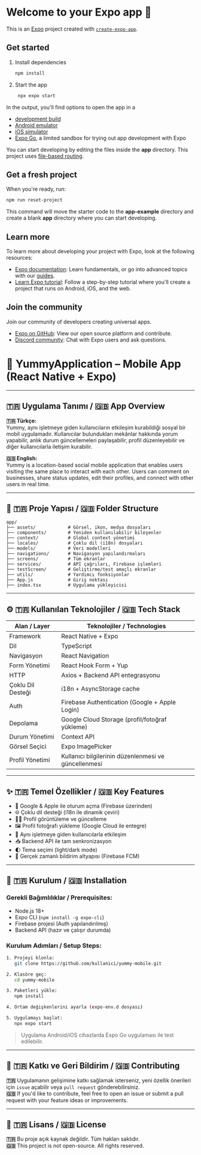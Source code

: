 # Welcome to your Expo app 👋

This is an [Expo](https://expo.dev) project created with [`create-expo-app`](https://www.npmjs.com/package/create-expo-app).

## Get started

1. Install dependencies

   ```bash
   npm install
   ```

2. Start the app

   ```bash
    npx expo start
   ```

In the output, you'll find options to open the app in a

- [development build](https://docs.expo.dev/develop/development-builds/introduction/)
- [Android emulator](https://docs.expo.dev/workflow/android-studio-emulator/)
- [iOS simulator](https://docs.expo.dev/workflow/ios-simulator/)
- [Expo Go](https://expo.dev/go), a limited sandbox for trying out app development with Expo

You can start developing by editing the files inside the **app** directory. This project uses [file-based routing](https://docs.expo.dev/router/introduction).

## Get a fresh project

When you're ready, run:

```bash
npm run reset-project
```

This command will move the starter code to the **app-example** directory and create a blank **app** directory where you can start developing.

## Learn more

To learn more about developing your project with Expo, look at the following resources:

- [Expo documentation](https://docs.expo.dev/): Learn fundamentals, or go into advanced topics with our [guides](https://docs.expo.dev/guides).
- [Learn Expo tutorial](https://docs.expo.dev/tutorial/introduction/): Follow a step-by-step tutorial where you'll create a project that runs on Android, iOS, and the web.

## Join the community

Join our community of developers creating universal apps.

- [Expo on GitHub](https://github.com/expo/expo): View our open source platform and contribute.
- [Discord community](https://chat.expo.dev): Chat with Expo users and ask questions.

# 📱 YummyApplication – Mobile App (React Native + Expo)

---

## 🇹🇷 Uygulama Tanımı / 🇬🇧 App Overview

**🇹🇷 Türkçe:**  
Yummy, aynı işletmeye giden kullanıcıların etkileşim kurabildiği sosyal bir mobil uygulamadır. Kullanıcılar bulundukları mekânlar hakkında yorum yapabilir, anlık durum güncellemeleri paylaşabilir, profil düzenleyebilir ve diğer kullanıcılarla iletişim kurabilir.

**🇬🇧 English:**  
Yummy is a location-based social mobile application that enables users visiting the same place to interact with each other. Users can comment on businesses, share status updates, edit their profiles, and connect with other users in real time.

---

## 📁 🇹🇷 Proje Yapısı / 🇬🇧 Folder Structure

```
app/
├── assets/            # Görsel, ikon, medya dosyaları
├── components/        # Yeniden kullanılabilir bileşenler
├── context/           # Global context yönetimi
├── locales/           # Çoklu dil (i18n) dosyaları
├── models/            # Veri modelleri
├── navigations/       # Navigasyon yapılandırmaları
├── screens/           # Tüm ekranlar
├── services/          # API çağrıları, Firebase işlemleri
├── testScreen/        # Geliştirme/test amaçlı ekranlar
├── utils/             # Yardımcı fonksiyonlar
├── App.js             # Giriş noktası
├── index.tsx          # Uygulama yükleyicisi
```

---

## ⚙️ 🇹🇷 Kullanılan Teknolojiler / 🇬🇧 Tech Stack

| Alan / Layer      | Teknolojiler / Technologies                          |
| ----------------- | ---------------------------------------------------- |
| Framework         | React Native + Expo                                  |
| Dil               | TypeScript                                           |
| Navigasyon        | React Navigation                                     |
| Form Yönetimi     | React Hook Form + Yup                                |
| HTTP              | Axios + Backend API entegrasyonu                     |
| Çoklu Dil Desteği | i18n + AsyncStorage cache                            |
| Auth              | Firebase Authentication (Google + Apple Login)       |
| Depolama          | Google Cloud Storage (profil/fotoğraf yükleme)       |
| Durum Yönetimi    | Context API                                          |
| Görsel Seçici     | Expo ImagePicker                                     |
| Profil Yönetimi   | Kullanıcı bilgilerinin düzenlenmesi ve güncellenmesi |

---

## ✨ 🇹🇷 Temel Özellikler / 🇬🇧 Key Features

- 🔐 Google & Apple ile oturum açma (Firebase üzerinden)
- 🌐 Çoklu dil desteği (i18n ile dinamik çeviri)
- 🧑‍💼 Profil görüntüleme ve güncelleme
- 🖼️ Profil fotoğrafı yükleme (Google Cloud ile entegre)
- 💬 Aynı işletmeye giden kullanıcılarla etkileşim
- 📥 Backend API ile tam senkronizasyon
- 🌓 Tema seçimi (light/dark mode)
- 🔔 Gerçek zamanlı bildirim altyapısı (Firebase FCM)

---

## 🚀 🇹🇷 Kurulum / 🇬🇧 Installation

### Gerekli Bağımlılıklar / Prerequisites:

- Node.js 18+
- Expo CLI (`npm install -g expo-cli`)
- Firebase projesi (Auth yapılandırılmış)
- Backend API (hazır ve çalışır durumda)

### Kurulum Adımları / Setup Steps:

```bash
1. Projeyi klonla:
   git clone https://github.com/kullanici/yummy-mobile.git

2. Klasöre geç:
   cd yummy-mobile

3. Paketleri yükle:
   npm install

4. Ortam değişkenlerini ayarla (expo-env.d dosyası)

5. Uygulamayı başlat:
   npx expo start
```

> Uygulama Android/iOS cihazlarda Expo Go uygulaması ile test edilebilir.

---

## 🤝 🇹🇷 Katkı ve Geri Bildirim / 🇬🇧 Contributing

**🇹🇷** Uygulamanın gelişimine katkı sağlamak isterseniz, yeni özellik önerileri için `issue` açabilir veya `pull request` gönderebilirsiniz.  
**🇬🇧** If you'd like to contribute, feel free to open an issue or submit a pull request with your feature ideas or improvements.

---

## 📄 🇹🇷 Lisans / 🇬🇧 License

**🇹🇷** Bu proje açık kaynak değildir. Tüm hakları saklıdır.  
**🇬🇧** This project is not open-source. All rights reserved.
